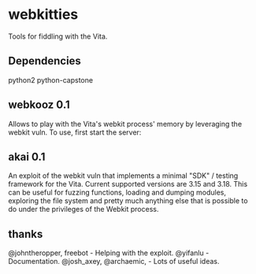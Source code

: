 webkitties
==========
Tools for fiddling with the Vita.

Dependencies
------------
python2
python-capstone

webkooz 0.1
-----------
Allows to play with the Vita's webkit process' memory by leveraging the webkit vuln.
To use, first start the server:

akai 0.1
--------
An exploit of the webkit vuln that implements a minimal "SDK" / testing framework for the Vita. Current supported versions are 3.15 and 3.18.
This can be useful for fuzzing functions, loading and dumping modules, exploring the file system and pretty much anything
else that is possible to do under the privileges of the Webkit process.

thanks
-------
@johntheropper, freebot - Helping with the exploit.
@yifanlu - Documentation.
@josh_axey, @archaemic, <unnamed>  - Lots of useful ideas.
